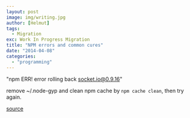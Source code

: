 ```yaml
---
layout: post
image: img/writing.jpg
author: [Helmut]
tags:
  - Migration
exc: Work In Progress Migration
title: "NPM errors and common cures"
date: "2014-04-08"
categories: 
  - "programming"
---
```


"npm ERR! error rolling back socket.io@0.9.16"

remove ~/.node-gyp and clean npm cache by `npm cache clean`, then try again.

[source](https://github.com/NetEase/pomelo/issues/356)
